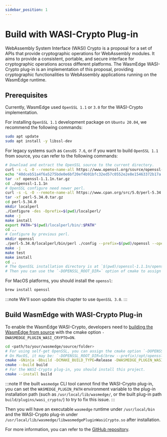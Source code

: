 ```yaml
---
sidebar_position: 1
---
```


# Build with WASI-Crypto Plug-in

WebAssembly System Interface (WASI) Crypto is a proposal for a set of APIs that provide cryptographic operations for WebAssembly modules. It aims to provide a consistent, portable, and secure interface for cryptographic operations across different platforms. The WasmEdge WASI-Crypto plug-in is an implementation of this proposal, providing cryptographic functionalities to WebAssembly applications running on the WasmEdge runtime.

## Prerequisites

Currently, WasmEdge used `OpenSSL 1.1` or `3.0` for the WASI-Crypto implementation.

For installing `OpenSSL 1.1` development package on `Ubuntu 20.04`, we recommend the following commands:

```bash
sudo apt update
sudo apt install -y libssl-dev
```

For legacy systems such as `CensOS 7.6`, or if you want to build `OpenSSL 1.1` from source, you can refer to the following commands:

```bash
# Download and extract the OpenSSL source to the current directory.
curl -s -L -O --remote-name-all https://www.openssl.org/source/openssl-1.1.1n.tar.gz
echo "40dceb51a4f6a5275bde0e6bf20ef4b91bfc32ed57c0552e2e8e15463372b17a openssl-1.1.1n.tar.gz" | sha256sum -c
tar -xf openssl-1.1.1n.tar.gz
cd ./openssl-1.1.1n
# OpenSSL configure need newer perl.
curl -s -L -O --remote-name-all https://www.cpan.org/src/5.0/perl-5.34.0.tar.gz
tar -xf perl-5.34.0.tar.gz
cd perl-5.34.0
mkdir localperl
./Configure -des -Dprefix=$(pwd)/localperl/
make -j
make install
export PATH="$(pwd)/localperl/bin/:$PATH"
cd ..
# Configure by previous perl.
mkdir openssl
./perl-5.34.0/localperl/bin/perl ./config --prefix=$(pwd)/openssl --openssldir=$(pwd)/openssl
make -j
make test
make install
cd ..
# The OpenSSL installation directory is at `$(pwd)/openssl-1.1.1n/openssl`.
# Then you can use the `-DOPENSSL_ROOT_DIR=` option of cmake to assign the directory.
```

For MacOS platforms, you should install the `openssl`:

```bash
brew install openssl
```

<!-- prettier-ignore -->
:::note
We'll soon update this chapter to use `OpenSSL 3.0`.
:::

## Build WasmEdge with WASI-Crypto Plug-in

To enable the WasmEdge WASI-Crypto, developers need to [building the WasmEdge from source](../os/linux.md) with the cmake option `-DWASMEDGE_PLUGIN_WASI_CRYPTO=ON`.

```bash
cd <path/to/your/wasmedge/source/folder>
# For using self-get OpenSSL, you can assign the cmake option `-DOPENSSL_ROOT_DIR=<path/to/openssl>`.
# On MacOS, it may be: `-DOPENSSL_ROOT_DIR=$(brew --prefix)/opt/openssl`
cmake -GNinja -Bbuild -DCMAKE_BUILD_TYPE=Release -DWASMEDGE_PLUGIN_WASI_CRYPTO=On
cmake --build build
# For the WASI-Crypto plug-in, you should install this project.
cmake --install build
```

<!-- prettier-ignore -->
:::note
If the built `wasmedge` CLI tool cannot find the WASI-Crypto plug-in, you can set the `WASMEDGE_PLUGIN_PATH` environment variable to the plug-in installation path (such as `/usr/local/lib/wasmedge/`, or the built plug-in path `build/plugins/wasi_crypto/`) to try to fix this issue.
:::

Then you will have an executable `wasmedge` runtime under `/usr/local/bin` and the WASI-Crypto plug-in under `/usr/local/lib/wasmedge/libwasmedgePluginWasiCrypto.so` after installation.

For more information, you can refer to the [GitHub repository](https://github.com/WasmEdge/WasmEdge/tree/master/plugins/wasi_crypto).

